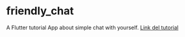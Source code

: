 # friendly_chat
A Flutter tutorial App about simple chat with yourself.
[Link del tutorial](https://codelabs.developers.google.com/codelabs/flutter/#0)
